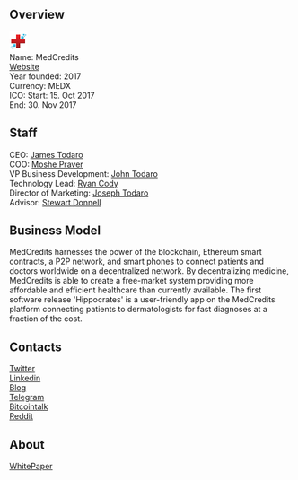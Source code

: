 ## Overview
![logo](../projects/logo/medcredits.png)  
Name: MedCredits  
[Website](https://www.medcredits.io/)  
Year founded: 2017  
Currency: MEDX  
ICO: Start: 15. Oct 2017  
End: 30. Nov 2017
## Staff
CEO: [James Todaro](../people/james_todaro.md)  
COO: [Moshe Praver](../people/moshe_praver.md)  
VP Business Development: [John Todaro](../people/john_todaro.md)  
Technology Lead: [Ryan Cody](../people/ryan_cody.md)  
Director of Marketing: [Joseph Todaro](../people/joseph_todaro.md)  
Advisor: [Stewart Donnell](../people/stewart_donnell.md)
## Business Model
MedCredits harnesses the power of the blockchain, Ethereum smart contracts, a P2P network, and smart phones to connect patients and doctors worldwide on a decentralized network. By decentralizing medicine, MedCredits is able to create a free-market system providing more affordable and efficient healthcare than currently available. The first software release 'Hippocrates' is a user-friendly app on the MedCredits platform connecting patients to dermatologists for fast diagnoses at a fraction of the cost.
## Contacts  
[Twitter](https://twitter.com/MedCredits)  
[Linkedin](https://www.linkedin.com/company/18258678/)    
[Blog](https://medium.com/medcredits)  
[Telegram](https://t.me/medcredits)  
[Bitcointalk](https://bitcointalk.org/index.php?topic=2101348.0)  
[Reddit](https://www.reddit.com/r/MedCredits/)
## About  
[WhitePaper](https://www.medcredits.io/docs/MedCredits%20White%20Paper%20Final.pdf) 
